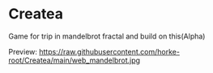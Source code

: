 # Createa
Game for trip in mandelbrot fractal and build on this(Alpha)

Preview:
https://raw.githubusercontent.com/horke-root/Createa/main/web_mandelbrot.jpg
